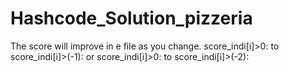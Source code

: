 # Hashcode_Solution_pizzeria

The score will improve in e file as you change. score_indi[i]>0: to score_indi[i]>(-1): or score_indi[i]>0: to score_indi[i]>(-2):
